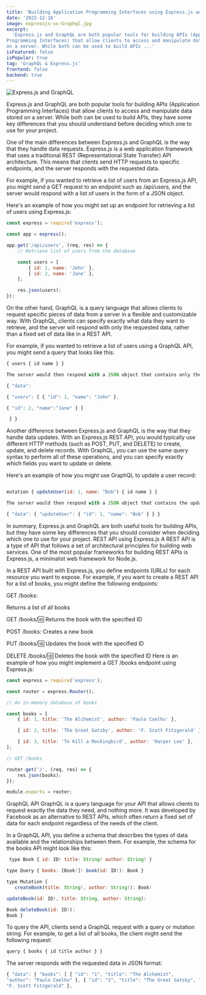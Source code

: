 ```yaml
---
title: 'Building Application Programming Interfaces using Express.js and GraphQL'
date: '2022-12-16'
image: expressjs-vs-Graphql.jpg
excerpt:
  'Express.js and GraphQL are both popular tools for building APIs (Application
Programming Interfaces) that allow clients to access and manipulate data stored
on a server. While both can be used to build APIs ...'
isFeatured: false
isPopular: true
tag: 'GraphQL & Express.js'
frontend: false
backend: true
---
```


![Express.js and GraphQL](expressjs-vs-Graphql.jpg)

Express.js and GraphQL are both popular tools for building APIs (Application
Programming Interfaces) that allow clients to access and manipulate data stored
on a server. While both can be used to build APIs, they have some key
differences that you should understand before deciding which one to use for your
project.

One of the main differences between Express.js and GraphQL is the way that they
handle data requests. Express.js is a web application framework that uses a
traditional REST (Representational State Transfer) API architecture. This means
that clients send HTTP requests to specific endpoints, and the server responds
with the requested data.

For example, if you wanted to retrieve a list of users from an Express.js API,
you might send a GET request to an endpoint such as /api/users, and the server
would respond with a list of users in the form of a JSON object.

Here's an example of how you might set up an endpoint for retrieving a list of
users using Express.js:

```js
const express = require('express');

const app = express();

app.get('/api/users', (req, res) => {
	// Retrieve list of users from the database

	const users = [
		{ id: 1, name: 'John' },
		{ id: 2, name: 'Jane' },
	];

	res.json(users);
});
```

On the other hand, GraphQL is a query language that allows clients to request
specific pieces of data from a server in a flexible and customizable way. With
GraphQL, clients can specify exactly what data they want to retrieve, and the
server will respond with only the requested data, rather than a fixed set of
data like in a REST API.

For example, if you wanted to retrieve a list of users using a GraphQL API, you
might send a query that looks like this:

```js
{ users { id name } }

The server would then respond with a JSON object that contains only the requested data, like this:

{ "data":

{ "users": [ { "id": 1, "name": "John" },

{ "id": 2, "name":"Jane" } ]

 } }
```

Another difference between Express.js and GraphQL is the way that they handle
data updates. With an Express.js REST API, you would typically use different
HTTP methods (such as POST, PUT, and DELETE) to create, update, and delete
records. With GraphQL, you can use the same query syntax to perform all of these
operations, and you can specify exactly which fields you want to update or
delete.

Here's an example of how you might use GraphQL to update a user record:

```js

mutation { updateUser(id: 1, name: "Bob") { id name } }

The server would then respond with a JSON object that contains the updated user data:

{ "data": { "updateUser": { "id": 1, "name": "Bob" } } }

```

In summary, Express.js and GraphQL are both useful tools for building APIs, but
they have some key differences that you should consider when deciding which one
to use for your project. REST API using Express.js A REST API is a type of API
that follows a set of architectural principles for building web services. One of
the most popular frameworks for building REST APIs is Express.js, a minimalist
web framework for Node.js.

In a REST API built with Express.js, you define endpoints (URLs) for each
resource you want to expose. For example, if you want to create a REST API for a
list of books, you might define the following endpoints:

GET /books:

Returns a list of all books

GET /books/:id: Returns the book with the specified ID

POST /books: Creates a new book

PUT /books/:id: Updates the book with the specified ID

DELETE /books/:id: Deletes the book with the specified ID Here is an example of
how you might implement a GET /books endpoint using Express.js:

```js
const express = require('express');

const router = express.Router();

// An in-memory database of books

const books = [
	{ id: 1, title: 'The Alchemist', author: 'Paulo Coelho' },

	{ id: 2, title: 'The Great Gatsby', author: 'F. Scott Fitzgerald' },

	{ id: 3, title: 'To Kill a Mockingbird', author: 'Harper Lee' },
];

// GET /books

router.get('/', (req, res) => {
	res.json(books);
});

module.exports = router;
```

GraphQL API GraphQL is a query language for your API that allows clients to
request exactly the data they need, and nothing more. It was developed by
Facebook as an alternative to REST APIs, which often return a fixed set of data
for each endpoint regardless of the needs of the client.

In a GraphQL API, you define a schema that describes the types of data available
and the relationships between them. For example, the schema for the books API
might look like this:

```js
 type Book { id: ID! title: String! author: String! }

type Query { books: [Book!]! book(id: ID!): Book }

type Mutation {
   createBook(title: String!, author: String!): Book!

updateBook(id: ID!, title: String, author: String):

Book deleteBook(id: ID!):
Book }
```

To query the API, clients send a GraphQL request with a query or mutation
string. For example, to get a list of all books, the client might send the
following request:

```js
query { books { id title author } }
```

The server responds with the requested data in JSON format:

```js
{ "data": { "books": [ { "id": "1", "title": "The Alchemist",
"author": "Paulo Coelho" }, { "id": "2", "title": "The Great Gatsby", "author":
"F. Scott Fitzgerald" },
```
